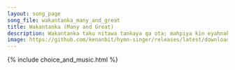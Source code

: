 ```yaml
---
layout: song_page
song_file: wakantanka_many_and_great
title: Wakantanka (Many and Great)
description: Wakantanka taku nitawa tankaya qa ota; mahpiya kin eyahnake ça, maka kin he duowanca; mniowanca śbeya wanke cin, hena oyakihi.  Woehdaku nitawa kin he... theist 1part acapella 2verse musicbyother textbyother 
image: https://github.com/kenanbit/hymn-singer/releases/latest/download/wakantanka_many_and_great-trad.png
---
```


{% include choice_and_music.html %}
